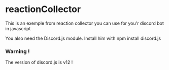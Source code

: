 # reactionCollector
This is an exemple from reaction collector you can use for you'r discord bot in javascript

You also need the Discord.js module. Install him with npm install discord.js

### Warning !
The version of discord.js is v12 !
